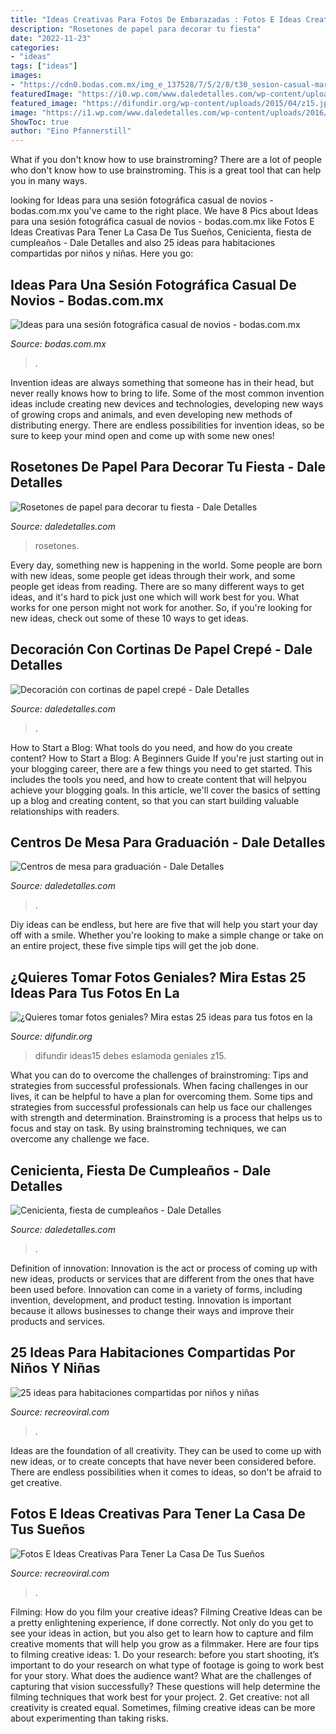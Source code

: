 ```yaml
---
title: "Ideas Creativas Para Fotos De Embarazadas : Fotos E Ideas Creativas Para Tener La Casa De Tus Sueños"
description: "Rosetones de papel para decorar tu fiesta"
date: "2022-11-23"
categories:
- "ideas"
tags: ["ideas"]
images:
- "https://cdn0.bodas.com.mx/img_e_137528/7/5/2/8/t30_sesion-casual-mariana-gabriel-by-photocity-studio-48_5_137528.jpg"
featuredImage: "https://i0.wp.com/www.daledetalles.com/wp-content/uploads/2017/06/graduacion-centros-de-mesa18.jpg"
featured_image: "https://difundir.org/wp-content/uploads/2015/04/z15.jpg"
image: "https://i1.wp.com/www.daledetalles.com/wp-content/uploads/2016/06/fiesta-cenicienta2.jpeg"
ShowToc: true
author: "Eino Pfannerstill"
---
```



What if you don't know how to use brainstroming?
There are a lot of people who don't know how to use brainstroming. This is a great tool that can help you in many ways.

	

		
looking for Ideas para una sesión fotográfica casual de novios - bodas.com.mx you've came to the right place. We have 8 Pics about Ideas para una sesión fotográfica casual de novios - bodas.com.mx like Fotos E Ideas Creativas Para Tener La Casa De Tus Sueños, Cenicienta, fiesta de cumpleaños - Dale Detalles and also 25 ideas para habitaciones compartidas por niños y niñas. Here you go:
		
    
## Ideas Para Una Sesión Fotográfica Casual De Novios - Bodas.com.mx

<img loading=lazy src="https://cdn0.bodas.com.mx/img_e_137528/7/5/2/8/t30_sesion-casual-mariana-gabriel-by-photocity-studio-48_5_137528.jpg" onerror="this.onerror=null;this.src='https://tse4.mm.bing.net/th?id=OIP.ycfS0euigw5UBzIr_Gv6lwHaE8&amp;pid=15.1';" alt="Ideas para una sesión fotográfica casual de novios - bodas.com.mx">

_Source: bodas.com.mx_

>. 

	

Invention ideas are always something that someone has in their head, but never really knows how to bring to life. Some of the most common invention ideas include creating new devices and technologies, developing new ways of growing crops and animals, and even developing new methods of distributing energy. There are endless possibilities for invention ideas, so be sure to keep your mind open and come up with some new ones!

    
## Rosetones De Papel Para Decorar Tu Fiesta - Dale Detalles

<img loading=lazy src="https://i1.wp.com/www.daledetalles.com/wp-content/uploads/2017/02/flor-acordeon-o-roseton11.jpg?resize=550%2C733" onerror="this.onerror=null;this.src='https://tse1.mm.bing.net/th?id=OIP.EoxALkvdwqqJdHv8naegZAHaJ3&amp;pid=15.1';" alt="Rosetones de papel para decorar tu fiesta - Dale Detalles">

_Source: daledetalles.com_

>rosetones. 

	

Every day, something new is happening in the world. Some people are born with new ideas, some people get ideas through their work, and some people get ideas from reading. There are so many different ways to get ideas, and it's hard to pick just one which will work best for you. What works for one person might not work for another. So, if you're looking for new ideas, check out some of these 10 ways to get ideas.

    
## Decoración Con Cortinas De Papel Crepé - Dale Detalles

<img loading=lazy src="https://i0.wp.com/www.daledetalles.com/wp-content/uploads/2016/08/decoracion-con-papel-creppe9.jpg?resize=564%2C752" onerror="this.onerror=null;this.src='https://tse3.mm.bing.net/th?id=OIP.picpXl-tqYDqsAutuWGWxQHaJ4&amp;pid=15.1';" alt="Decoración con cortinas de papel crepé - Dale Detalles">

_Source: daledetalles.com_

>. 

	

How to Start a Blog: What tools do you need, and how do you create content?
How to Start a Blog: A Beginners Guide
If you're just starting out in your blogging career, there are a few things you need to get started. This includes the tools you need, and how to create content that will helpyou achieve your blogging goals. In this article, we'll cover the basics of setting up a blog and creating content, so that you can start building valuable relationships with readers.

    
## Centros De Mesa Para Graduación - Dale Detalles

<img loading=lazy src="https://i0.wp.com/www.daledetalles.com/wp-content/uploads/2017/06/graduacion-centros-de-mesa18.jpg" onerror="this.onerror=null;this.src='https://tse3.mm.bing.net/th?id=OIP.P7MNAS0pciwQldUTzJVzDwHaJ3&amp;pid=15.1';" alt="Centros de mesa para graduación - Dale Detalles">

_Source: daledetalles.com_

>. 

	

Diy ideas can be endless, but here are five that will help you start your day off with a smile. Whether you're looking to make a simple change or take on an entire project, these five simple tips will get the job done.

    
## ¿Quieres Tomar Fotos Geniales? Mira Estas 25 Ideas Para Tus Fotos En La

<img loading=lazy src="https://difundir.org/wp-content/uploads/2015/04/z15.jpg" onerror="this.onerror=null;this.src='https://tse3.mm.bing.net/th?id=OIP.n3hAoqkDpdP_Wfl102m2ZQHaLI&amp;pid=15.1';" alt="¿Quieres tomar fotos geniales? Mira estas 25 ideas para tus fotos en la">

_Source: difundir.org_

>difundir ideas15 debes eslamoda geniales z15. 

	

What you can do to overcome the challenges of brainstroming: Tips and strategies from successful professionals.
When facing challenges in our lives, it can be helpful to have a plan for overcoming them. Some tips and strategies from successful professionals can help us face our challenges with strength and determination. Brainstroming is a process that helps us to focus and stay on task. By using brainstroming techniques, we can overcome any challenge we face.

    
## Cenicienta, Fiesta De Cumpleaños - Dale Detalles

<img loading=lazy src="https://i1.wp.com/www.daledetalles.com/wp-content/uploads/2016/06/fiesta-cenicienta2.jpeg" onerror="this.onerror=null;this.src='https://tse3.mm.bing.net/th?id=OIP.IYkK6sde2kp9LwpYOcR1wQHaJ4&amp;pid=15.1';" alt="Cenicienta, fiesta de cumpleaños - Dale Detalles">

_Source: daledetalles.com_

>. 

	

Definition of innovation:
Innovation is the act or process of coming up with new ideas, products or services that are different from the ones that have been used before. Innovation can come in a variety of forms, including invention, development, and product testing. Innovation is important because it allows businesses to change their ways and improve their products and services.

    
## 25 Ideas Para Habitaciones Compartidas Por Niños Y Niñas

<img loading=lazy src="https://www.recreoviral.com/wp-content/uploads/2015/10/Creativas-habitaciones-compartidas-por-niños-y-niñas-3.jpg" onerror="this.onerror=null;this.src='https://tse4.mm.bing.net/th?id=OIP.EfTTEKhWJYZafmQ9hm1S3gHaKg&amp;pid=15.1';" alt="25 ideas para habitaciones compartidas por niños y niñas">

_Source: recreoviral.com_

>. 

	

Ideas are the foundation of all creativity. They can be used to come up with new ideas, or to create concepts that have never been considered before. There are endless possibilities when it comes to ideas, so don't be afraid to get creative.

    
## Fotos E Ideas Creativas Para Tener La Casa De Tus Sueños

<img loading=lazy src="https://www.recreoviral.com/wp-content/uploads/2014/08/ideas-creativas-hogar.jpg" onerror="this.onerror=null;this.src='https://tse4.mm.bing.net/th?id=OIP.ZoMTvimcw0YjrELk5LOzfgHaD3&amp;pid=15.1';" alt="Fotos E Ideas Creativas Para Tener La Casa De Tus Sueños">

_Source: recreoviral.com_

>. 

	

Filming: How do you film your creative ideas?
Filming Creative Ideas can be a pretty enlightening experience, if done correctly. Not only do you get to see your ideas in action, but you also get to learn how to capture and film creative moments that will help you grow as a filmmaker. Here are four tips to filming creative ideas: 1. Do your research: before you start shooting, it’s important to do your research on what type of footage is going to work best for your story. What does the audience want? What are the challenges of capturing that vision successfully? These questions will help determine the filming techniques that work best for your project. 2. Get creative: not all creativity is created equal. Sometimes, filming creative ideas can be more about experimenting than taking risks.

